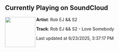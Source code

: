 ## Currently Playing on SoundCloud

[<img align="left" width="100" src="https://i1.sndcdn.com/artworks-mbp0XPtkXxxeW440-4yJRww-t500x500.png">](https://soundcloud.com/dnzrecords/rob-ej-s2-love-somebody)

**Artist**: Rob EJ && S2 

**Track**: Rob EJ && S2 - Love Somebody

Last updated at 6/23/2025, 3:37:17 PM
